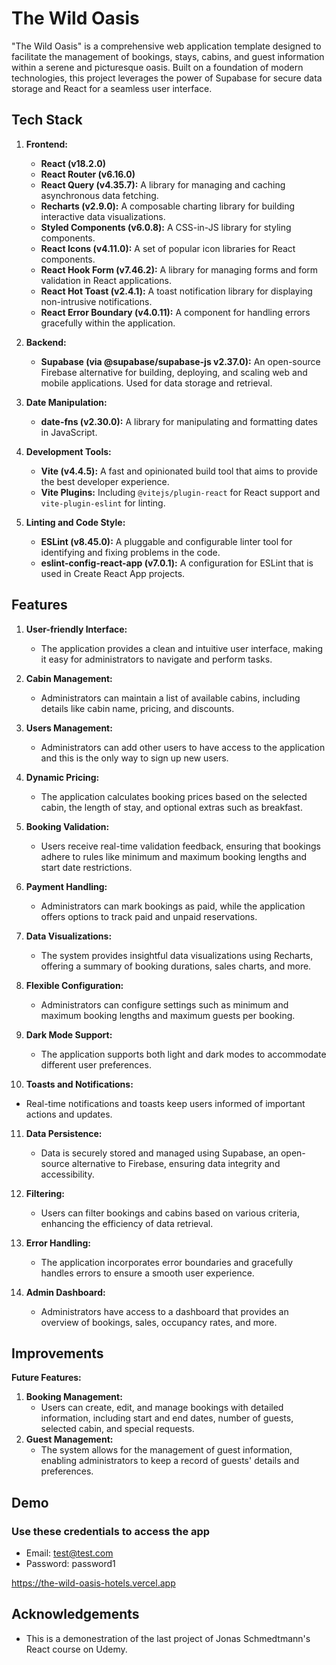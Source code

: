 # The Wild Oasis

"The Wild Oasis" is a comprehensive web application template designed to facilitate the management of bookings, stays, cabins, and guest information within a serene and picturesque oasis. Built on a foundation of modern technologies, this project leverages the power of Supabase for secure data storage and React for a seamless user interface.

## Tech Stack

1. **Frontend:**

   - **React (v18.2.0)**
   - **React Router (v6.16.0)**
   - **React Query (v4.35.7):** A library for managing and caching asynchronous data fetching.
   - **Recharts (v2.9.0):** A composable charting library for building interactive data visualizations.
   - **Styled Components (v6.0.8):** A CSS-in-JS library for styling components.
   - **React Icons (v4.11.0):** A set of popular icon libraries for React components.
   - **React Hook Form (v7.46.2):** A library for managing forms and form validation in React applications.
   - **React Hot Toast (v2.4.1):** A toast notification library for displaying non-intrusive notifications.
   - **React Error Boundary (v4.0.11):** A component for handling errors gracefully within the application.

2. **Backend:**

   - **Supabase (via @supabase/supabase-js v2.37.0):** An open-source Firebase alternative for building, deploying, and scaling web and mobile applications. Used for data storage and retrieval.

3. **Date Manipulation:**

   - **date-fns (v2.30.0):** A library for manipulating and formatting dates in JavaScript.

4. **Development Tools:**

   - **Vite (v4.4.5):** A fast and opinionated build tool that aims to provide the best developer experience.
   - **Vite Plugins:** Including `@vitejs/plugin-react` for React support and `vite-plugin-eslint` for linting.

5. **Linting and Code Style:**
   - **ESLint (v8.45.0):** A pluggable and configurable linter tool for identifying and fixing problems in the code.
   - **eslint-config-react-app (v7.0.1):** A configuration for ESLint that is used in Create React App projects.

## Features

1. **User-friendly Interface:**

   - The application provides a clean and intuitive user interface, making it easy for administrators to navigate and perform tasks.

2. **Cabin Management:**

   - Administrators can maintain a list of available cabins, including details
     like cabin name, pricing, and discounts.

3. **Users Management:**

   - Administrators can add other users to have access to the application and
     this is the only way to sign up new users.

4. **Dynamic Pricing:**

   - The application calculates booking prices based on the selected cabin, the length of stay, and optional extras such as breakfast.

5. **Booking Validation:**

   - Users receive real-time validation feedback, ensuring that bookings adhere to rules like minimum and maximum booking lengths and start date restrictions.

6. **Payment Handling:**

   - Administrators can mark bookings as paid, while the application offers options to track paid and unpaid reservations.

7. **Data Visualizations:**

   - The system provides insightful data visualizations using Recharts, offering a summary of booking durations, sales charts, and more.

8. **Flexible Configuration:**

   - Administrators can configure settings such as minimum and maximum booking lengths and maximum guests per booking.

9. **Dark Mode Support:**

   - The application supports both light and dark modes to accommodate different user preferences.

10. **Toasts and Notifications:**

- Real-time notifications and toasts keep users informed of important actions and updates.

11. **Data Persistence:**

    - Data is securely stored and managed using Supabase, an open-source alternative to Firebase, ensuring data integrity and accessibility.

12. **Filtering:**

    - Users can filter bookings and cabins based on various criteria, enhancing the efficiency of data retrieval.

13. **Error Handling:**

    - The application incorporates error boundaries and gracefully handles errors to ensure a smooth user experience.

14. **Admin Dashboard:**
    - Administrators have access to a dashboard that provides an overview of bookings, sales, occupancy rates, and more.

## Improvements

**Future Features:**

1. **Booking Management:**
   - Users can create, edit, and manage bookings with detailed information, including start and end dates, number of guests, selected cabin, and special requests.
2. **Guest Management:**
   - The system allows for the management of guest information, enabling administrators to keep a record of guests' details and preferences.

## Demo

### Use these credentials to access the app

- Email: test@test.com
- Password: password1

<https://the-wild-oasis-hotels.vercel.app>

## Acknowledgements

- This is a demonestration of the last project of Jonas Schmedtmann's React course on Udemy.
